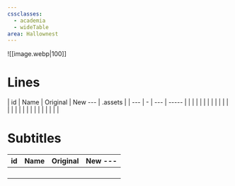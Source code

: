 ```yaml
---
cssclasses:
  - academia
  - wideTable
area: Hallownest
---
```

![[image.webp|100]]

# Lines

| id |  Name | Original | New --- | .assets |
| --- | - | --- | ----- | |
|     |     |  |  | |
|     |     |  |  | |
|     |     |  |  | |
|     |     |  |  | |

# Subtitles
| id |  Name | Original | New --- | 
| --- | - | --- | ----- |
|     |     |  |  |
|     |     |  |  |
|     |     |  |  |
|     |     |  |  |


